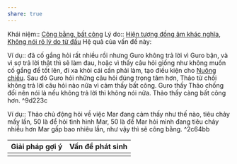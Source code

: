 ```yaml
---
share: true
---
```

Khái niệm:: [Công bằng, bất công](../../T%E1%BB%AB%20%C4%91i%E1%BB%83n/Trung%20t%C3%ADnh/C%C3%B4ng%20b%E1%BA%B1ng,%20b%E1%BA%A5t%20c%C3%B4ng.md)
Lý do:: [Hiện tượng đồng âm khác nghĩa](../../../3%20K%E1%BA%BF%20ho%E1%BA%A1ch%20h%E1%BB%97%20tr%E1%BB%A3/%C4%90i%E1%BB%83m%20m%E1%BA%A1nh,%20%C4%91i%E1%BB%83m%20y%E1%BA%BFu,%20th%C3%A1ch%20th%E1%BB%A9c/Th%C3%A1ch%20th%E1%BB%A9c/Ng%C3%B4n%20ng%E1%BB%AF/Hi%E1%BB%87n%20t%C6%B0%E1%BB%A3ng%20%C4%91%E1%BB%93ng%20%C3%A2m%20kh%C3%A1c%20ngh%C4%A9a.md), [Không nói rõ lý do từ đầu](../../H%C3%A0nh%20vi/Kh%C3%B4ng%20n%C3%B3i%20r%C3%B5%20l%C3%BD%20do%20t%E1%BB%AB%20%C4%91%E1%BA%A7u.md)
Hệ quả của vấn đề này:

Ví dụ:: đã cố gắng hỏi rất nhiều rồi nhưng Guro không trả lời vì Guro bận, và vì sợ trả lời thật thì sẽ làm đau, hoặc vì thấy câu hỏi giống như không muốn cố gắng để tốt lên, đi xa khỏi cái cần phải làm, tạo điều kiện cho [Nuông chiều](Nu%C3%B4ng%20chi%E1%BB%81u.md). Sau đó Guro hỏi những câu hỏi đúng trọng tâm hơn, Thảo từ chối không trả lời câu hỏi nào nữa vì cảm thấy bất công. Guro thấy Thảo chống đối nên nói là nếu không trả lời thì không nói nữa. Thảo thấy càng bất công hơn. ^9d223c

Ví dụ:: Thảo chủ động hỏi về việc Mar đang cảm thấy như thế nào, tiêu chảy mấy lần, 50 là để hỏi tình hình Mar, 50 là để Mar hỏi mình đang tiêu chảy nhiều hơn Mar gấp bao nhiêu lần, như vậy thì sẽ công bằng. ^2c64bb

| Giải pháp gợi ý | Vấn đề phát sinh |
| --------------- | ---------------- |
|                 |                  |
